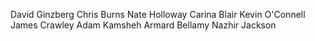 David Ginzberg
Chris Burns
Nate Holloway
Carina Blair
Kevin O'Connell
James Crawley
Adam Kamsheh
Armard Bellamy
Nazhir Jackson
